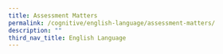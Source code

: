 ```yaml
---
title: Assessment Matters
permalink: /cognitive/english-language/assessment-matters/
description: ""
third_nav_title: English Language
---
```

